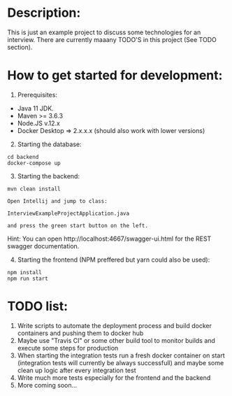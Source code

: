 Description:
===

This is just an example project to discuss some technologies for an interview.
There are currently maaany TODO'S in this project (See TODO section).

How to get started for development:
===

1. Prerequisites:
 - Java 11 JDK.
 - Maven >= 3.6.3
 - Node.JS v.12.x
 - Docker Desktop => 2.x.x.x (should also work with lower versions)


2. Starting the database:

```shell
cd backend
docker-compose up
```

3. Starting the backend:

```
mvn clean install
```
```
Open Intellij and jump to class: 

InterviewExampleProjectApplication.java 

and press the green start button on the left.
```

Hint: You can open http://localhost:4667/swagger-ui.html for the REST swagger documentation.

4. Starting the frontend (NPM preffered but yarn could also be used):

```
npm install
npm run start
```


TODO list:
===

1. Write scripts to automate the deployment process and build docker containers and pushing them to docker hub
2. Maybe use "Travis CI" or some other build tool to monitor builds and execute some steps for production
3. When starting the integration tests run a fresh docker container on start (integration tests will currently be always successfull) and maybe some clean up logic after every integration test
4. Write much more tests especially for the frontend and the backend
5. More coming soon...